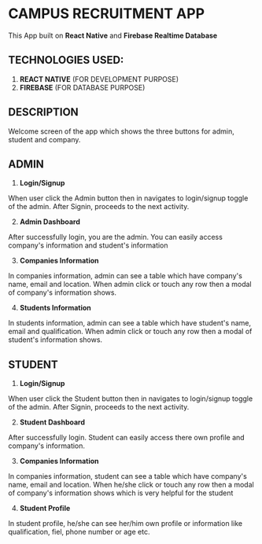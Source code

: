 # CAMPUS RECRUITMENT APP

This App built on **React Native** and **Firebase Realtime Database**

## TECHNOLOGIES USED:
1. **REACT NATIVE** (FOR DEVELOPMENT PURPOSE)
2. **FIREBASE** (FOR DATABASE PURPOSE)


## DESCRIPTION

Welcome screen of the app which shows the three buttons for admin, student and company. 


## ADMIN

1. **Login/Signup**

 When user click the Admin button then in navigates to login/signup toggle of the admin. After Signin, proceeds to the next activity.

2. **Admin Dashboard**

After successfully login, you are the admin. You can easily access company's information and student's information

3. **Companies Information**

In companies information, admin can see a table which have company's name, email and location. When admin click or touch any row then a modal of company's information shows.

4. **Students Information**

In students information, admin can see a table which have student's name, email and qualification. When admin click or touch any row then a modal of student's information shows.

## STUDENT

1. **Login/Signup**

 When user click the Student button then in navigates to login/signup toggle of the admin. After Signin, proceeds to the next activity.

2. **Student Dashboard**

After successfully login. Student can easily access there own profile and company's information.

3. **Companies Information**

In companies information, student can see a table which have company's name, email and location. When he/she click or touch any row then a modal of company's information shows which is very helpful for the student

4. **Student Profile**

In student profile, he/she can see her/him own profile or information like qualification, fiel, phone number or age etc.
